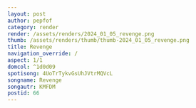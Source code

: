 ```yaml
---
layout: post
author: pepfof
category: render
render: /assets/renders/2024_01_05_revenge.png
thumb: /assets/renders/thumb/thumb-2024_01_05_revenge.png
title: Revenge
navigation_override: /
aspect: 1/1
domcol: ^1d0d09
spotisong: 4UoTrTykvGsUhJVtrMQVcL
songname: Revenge
songautr: KMFDM
postid: 66
---
```


<!--USER BEGIN 1-->

<!--USER END 1-->

<!--more-->
<!--USER BEGIN 2-->

<!--USER END 2-->

